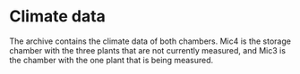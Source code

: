 # Climate data

The archive contains the climate data of both chambers. Mic4 is the storage chamber with the three plants that are not currently measured, and Mic3 is the chamber with the one plant that is being measured.